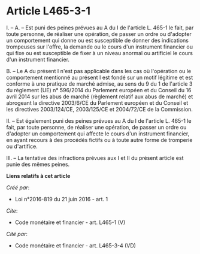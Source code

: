 # Article L465-3-1

I. – A. – Est puni des peines prévues au A du I de l'article L. 465-1 le fait, par toute personne, de réaliser une opération,
de passer un ordre ou d'adopter un comportement qui donne ou est susceptible de donner des indications trompeuses sur
l'offre, la demande ou le cours d'un instrument financier ou qui fixe ou est susceptible de fixer à un niveau anormal ou
artificiel le cours d'un instrument financier.

B. – Le A du présent I n'est pas applicable dans les cas où l'opération ou le comportement mentionné au présent I est fondé
sur un motif légitime et est conforme à une pratique de marché admise, au sens du 9 du 1 de l'article 3 du règlement (UE) n°
596/2014 du Parlement européen et du Conseil du 16 avril 2014 sur les abus de marché (règlement relatif aux abus de marché)
et abrogeant la directive 2003/6/CE du Parlement européen et du Conseil et les directives 2003/124/CE, 2003/125/CE et
2004/72/CE de la Commission.

II. – Est également puni des peines prévues au A du I de l'article L. 465-1 le fait, par toute personne, de réaliser une
opération, de passer un ordre ou d'adopter un comportement qui affecte le cours d'un instrument financier, en ayant recours à
des procédés fictifs ou à toute autre forme de tromperie ou d'artifice.

III. – La tentative des infractions prévues aux I et II du présent article est punie des mêmes peines.

**Liens relatifs à cet article**

_Créé par_:

  - Loi n°2016-819 du 21 juin 2016 - art. 1

_Cite_:

  - Code monétaire et financier - art. L465-1 (V)

_Cité par_:

  - Code monétaire et financier - art. L465-3-4 (VD)
